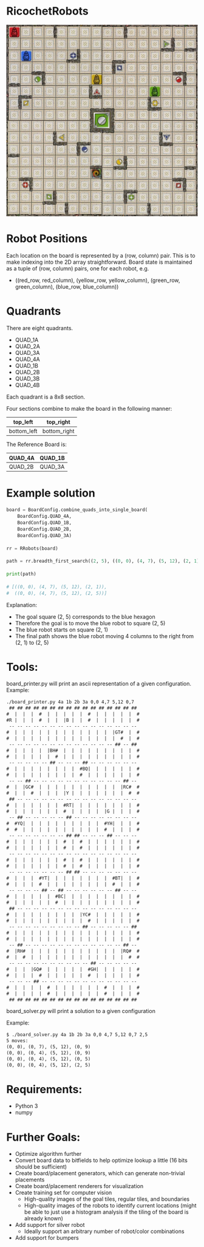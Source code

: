 # RicochetRobots

![Reference Board](https://github.com/CodeProgress/RicochetRobots/blob/master/ricochet_robots_reference_board.jpg?raw=true)


# Robot Positions

  Each location on the board is represented by a (row, column) pair. This is to make indexing into the 2D array straightforward.
  Board state is maintained as a tuple of (row, column) pairs, one for each robot, e.g.
  
* ((red_row, red_column), (yellow_row, yellow_column), (green_row, green_column), (blue_row, blue_column))

# Quadrants

There are eight quadrants.
* QUAD_1A
* QUAD_2A
* QUAD_3A
* QUAD_4A
* QUAD_1B
* QUAD_2B
* QUAD_3B
* QUAD_4B

Each quadrant is a 8x8 section.

Four sections combine to make the board in the following manner:

|      top_left   | top_right|
| ------------- |-------------|
| bottom_left      | bottom_right |


The Reference Board is:

|      QUAD_4A   | QUAD_1B|
| ------------- |-------------|
| QUAD_2B      | QUAD_3A |


# Example solution

```python
board = BoardConfig.combine_quads_into_single_board(
    BoardConfig.QUAD_4A,
    BoardConfig.QUAD_1B,
    BoardConfig.QUAD_2B,
    BoardConfig.QUAD_3A)

rr = RRobots(board)

path = rr.breadth_first_search((2, 5), ((0, 0), (4, 7), (5, 12), (2, 1)))

print(path)

# [((0, 0), (4, 7), (5, 12), (2, 1)),
#  ((0, 0), (4, 7), (5, 12), (2, 5))]

```

Explanation:
* The goal square (2, 5) corresponds to the blue hexagon
* Therefore the goal is to move the blue robot to square (2, 5)
* The blue robot starts on square (2, 1)
* The final path shows the blue robot moving 4 columns to the right from (2, 1) to (2, 5)

# Tools:

board_printer.py will print an ascii representation of a given configuration. Example: 
```
./board_printer.py 4a 1b 2b 3a 0,0 4,7 5,12 0,7
 ## ## ## ## ## ## ## ## ## ## ## ## ## ## ## ##
#  |  |  |  #  |  |  |  |  |  #  |  |  |  |  |  #
#R |  |  |  #  |  |  |B |  |  #  |  |  |  |  |  #
 -- -- -- -- -- -- -- -- -- -- -- -- -- -- -- --
#  |  |  |  |  |  |  |  |  |  |  |  |  |GT#  |  #
#  |  |  |  |  |  |  |  |  |  |  |  |  |  #  |  #
 -- -- -- -- -- -- -- -- -- -- -- -- -- ## -- ##
#  |  |  |  |  |BH#  |  |  |  |  |  |  |  |  |  #
#  |  |  |  |  |  #  |  |  |  |  |  |  |  |  |  #
 -- -- -- -- -- ## -- -- -- ## -- -- -- -- -- --
#  |  |  |  |  |  |  |  |  #BQ|  |  |  |  |  |  #
#  |  |  |  |  |  |  |  |  #  |  |  |  |  |  |  #
 -- -- ## -- -- -- -- -- -- -- -- -- -- -- ## --
#  |  |GC#  |  |  |  |  |  |  |  |  |  |  |RC#  #
#  |  |  #  |  |  |  |Y |  |  |  |  |  |  |  #  #
 ## -- -- -- -- -- -- -- -- -- -- -- -- -- -- --
#  |  |  |  |  |  |  #RT|  |  |  |  |  |  |  |  #
#  |  |  |  |  |  |  #  |  |  |  |  |G |  |  |  #
 -- ## -- -- -- -- -- ## -- -- -- -- -- -- -- --
#  #YQ|  |  |  |  |  |  |  |  |  |  #YH|  |  |  #
#  #  |  |  |  |  |  |  |  |  |  |  #  |  |  |  #
 -- -- -- -- -- -- -- ## ## -- -- -- ## -- -- --
#  |  |  |  |  |  |  #  |  #  |  |  |  |  |  |  #
#  |  |  |  |  |  |  #  |  #  |  |  |  |  |  |  #
 -- -- -- -- -- -- -- -- -- -- -- -- -- -- -- --
#  |  |  |  |  |  |  #  |  #  |  |  |  |  |  |  #
#  |  |  |  |  |  |  #  |  #  |  |  |  |  |  |  #
 -- -- -- -- -- -- -- ## ## -- -- -- -- -- -- --
#  |  |  |  #YT|  |  |  |  |  |  |  |  #BT|  |  #
#  |  |  |  #  |  |  |  |  |  |  |  |  #  |  |  #
 -- -- -- -- ## -- ## -- -- -- -- -- -- ## -- --
#  |  |  |  |  |  #BC|  |  |  |  |  |  |  |  |  #
#  |  |  |  |  |  #  |  |  |  |  |  |  |  |  |  #
 ## -- -- -- -- -- -- -- -- -- -- -- -- -- -- --
#  |  |  |  |  |  |  |  |  |YC#  |  |  |  |  |  #
#  |  |  |  |  |  |  |  |  |  #  |  |  |  |  |  #
 -- -- -- -- -- -- -- -- -- ## -- -- -- -- -- ##
#  |  |  |  |  |  |  |  |  |  |  |  |  |  |  |  #
#  |  |  |  |  |  |  |  |  |  |  |  |  |  |  |  #
 -- ## -- -- -- -- -- -- -- -- -- -- -- -- ## --
#  |RH#  |  |  |  |  |  |  |  |  |  |  |  |RQ#  #
#  |  #  |  |  |  |  |  |  |  |  |  |  |  |  #  #
 -- -- -- -- -- -- -- -- -- -- ## -- -- -- -- --
#  |  |  |GQ#  |  |  |  |  |  #GH|  |  |  |  |  #
#  |  |  |  #  |  |  |  |  |  #  |  |  |  |  |  #
 -- -- -- ## -- -- -- -- -- -- -- -- -- -- -- --
#  |  |  |  |  #  |  |  |  |  |  |  #  |  |  |  #
#  |  |  |  |  #  |  |  |  |  |  |  #  |  |  |  #
 ## ## ## ## ## ## ## ## ## ## ## ## ## ## ## ##
```

board_solver.py will print a solution to a given configuration

Example:
```
$ ./board_solver.py 4a 1b 2b 3a 0,0 4,7 5,12 0,7 2,5
5 moves:
(0, 0), (0, 7), (5, 12), (0, 9)
(0, 0), (0, 4), (5, 12), (0, 9)
(0, 0), (0, 4), (5, 12), (0, 5)
(0, 0), (0, 4), (5, 12), (2, 5)
```

# Requirements:
* Python 3
* numpy

# Further Goals:

* Optimize algorithm further
* Convert board data to bitfields to help optimize lookup a little (16 bits should be sufficient)
* Create board/placement generators, which can generate non-trivial placements
* Create board/placement renderers for visualization
* Create training set for computer vision
  * High-quality images of the goal tiles, regular tiles, and boundaries
  * High-quality images of the robots to identify current locations (might be able to just use a histogram analysis if the tiling of the board is already known)
* Add support for silver robot
  * Ideally support an arbitrary number of robot/color combinations
* Add support for bumpers
